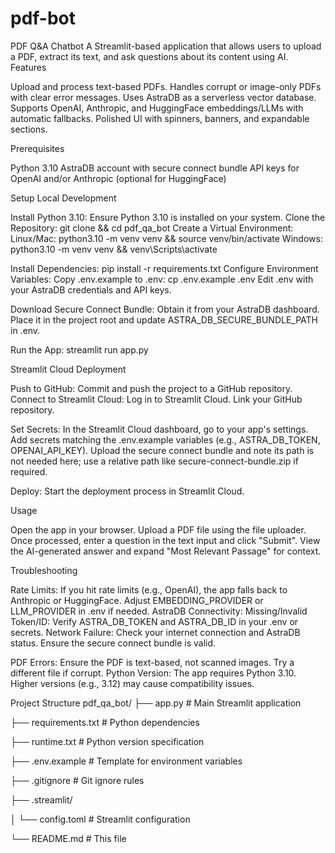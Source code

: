 # pdf-bot
PDF Q&A Chatbot
A Streamlit-based application that allows users to upload a PDF, extract its text, and ask questions about its content using AI.
Features

Upload and process text-based PDFs.
Handles corrupt or image-only PDFs with clear error messages.
Uses AstraDB as a serverless vector database.
Supports OpenAI, Anthropic, and HuggingFace embeddings/LLMs with automatic fallbacks.
Polished UI with spinners, banners, and expandable sections.

Prerequisites

Python 3.10
AstraDB account with secure connect bundle
API keys for OpenAI and/or Anthropic (optional for HuggingFace)

Setup
Local Development

Install Python 3.10: Ensure Python 3.10 is installed on your system.
Clone the Repository: git clone <repo-url> && cd pdf_qa_bot
Create a Virtual Environment:
Linux/Mac: python3.10 -m venv venv && source venv/bin/activate
Windows: python3.10 -m venv venv && venv\Scripts\activate


Install Dependencies: pip install -r requirements.txt
Configure Environment Variables:
Copy .env.example to .env: cp .env.example .env
Edit .env with your AstraDB credentials and API keys.


Download Secure Connect Bundle:
Obtain it from your AstraDB dashboard.
Place it in the project root and update ASTRA_DB_SECURE_BUNDLE_PATH in .env.


Run the App: streamlit run app.py

Streamlit Cloud Deployment

Push to GitHub: Commit and push the project to a GitHub repository.
Connect to Streamlit Cloud:
Log in to Streamlit Cloud.
Link your GitHub repository.


Set Secrets:
In the Streamlit Cloud dashboard, go to your app's settings.
Add secrets matching the .env.example variables (e.g., ASTRA_DB_TOKEN, OPENAI_API_KEY).
Upload the secure connect bundle and note its path is not needed here; use a relative path like secure-connect-bundle.zip if required.


Deploy: Start the deployment process in Streamlit Cloud.

Usage

Open the app in your browser.
Upload a PDF file using the file uploader.
Once processed, enter a question in the text input and click "Submit".
View the AI-generated answer and expand "Most Relevant Passage" for context.

Troubleshooting

Rate Limits: If you hit rate limits (e.g., OpenAI), the app falls back to Anthropic or HuggingFace. Adjust EMBEDDING_PROVIDER or LLM_PROVIDER in .env if needed.
AstraDB Connectivity:
Missing/Invalid Token/ID: Verify ASTRA_DB_TOKEN and ASTRA_DB_ID in your .env or secrets.
Network Failure: Check your internet connection and AstraDB status. Ensure the secure connect bundle is valid.


PDF Errors: Ensure the PDF is text-based, not scanned images. Try a different file if corrupt.
Python Version: The app requires Python 3.10. Higher versions (e.g., 3.12) may cause compatibility issues.

Project Structure
pdf_qa_bot/
├── app.py                 # Main Streamlit application

├── requirements.txt       # Python dependencies

├── runtime.txt            # Python version specification

├── .env.example           # Template for environment variables

├── .gitignore             # Git ignore rules

├── .streamlit/

│   └── config.toml        # Streamlit configuration

└── README.md              # This file
